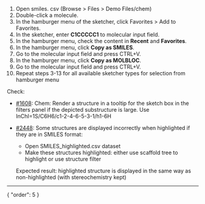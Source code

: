 1. Open smiles. csv (Browse > Files > Demo Files/chem)
2. Double-click a molecule.
3. In the hamburger menu of the sketcher, click Favorites > Add to Favorites.
8. In the sketcher, enter **C1CCCCC1** to molecular input field.
9. In the hamburger menu, check the content in **Recent** and **Favorites**.
10. In the hamburger menu, click **Copy as SMILES**.
11. Go to the molecular input field and press CTRL+V.
12. In the hamburger menu, click **Copy as MOLBLOC**.
13. Go to the molecular input field and press CTRL+V.
14. Repeat steps 3-13 for all available sketcher types for selection from hamburger menu

Check:
* [#1608](https://github.com/datagrok-ai/public/issues/1608): Chem: Render a structure in a tooltip for the sketch box in the filters panel if the depicted substructure is large. Use InChI=1S/C6H6/c1-2-4-6-5-3-1/h1-6H
*  [#2448](https://github.com/datagrok-ai/public/issues/2448): Some structures are displayed incorrectly when highlighted if they are in SMILES format:
   * Open SMILES_highlighted.csv dataset
   * Make these structures highlighted: either use scaffold tree to highlight or use structure filter
   
   Expected result: highlighted structure is displayed in the same way as non-highlighted (with stereochemistry kept)
---
{
  "order": 5
}